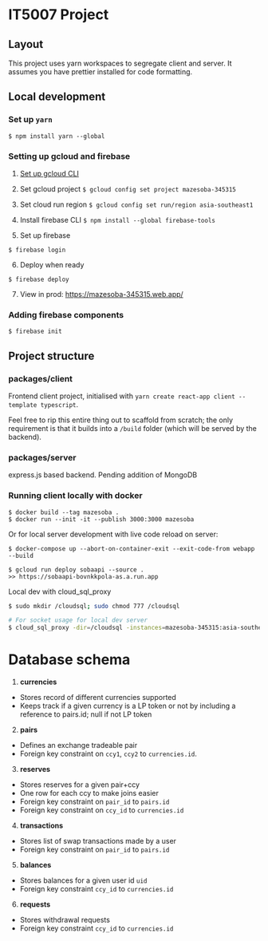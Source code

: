 # IT5007 Project

## Layout

This project uses yarn workspaces to segregate client and server. It assumes you have prettier installed for code formatting.

## Local development

### Set up `yarn`

```
$ npm install yarn --global
```

### Setting up gcloud and firebase

1. [Set up gcloud CLI](https://cloud.google.com/sdk/docs/install-sdk)

2. Set gcloud project `$ gcloud config set project mazesoba-345315`

3. Set cloud run region `$ gcloud config set run/region asia-southeast1`

4. Install firebase CLI `$ npm install --global firebase-tools`

5. Set up firebase

```
$ firebase login
```

6. Deploy when ready

```
$ firebase deploy
```

7. View in prod: https://mazesoba-345315.web.app/

### Adding firebase components

`$ firebase init`

## Project structure

### packages/client

Frontend client project, initialised with `yarn create react-app client --template typescript`.

Feel free to rip this entire thing out to scaffold from scratch; the only requirement is that it builds into a `/build` folder (which will be served by the backend).

### packages/server

express.js based backend. Pending addition of MongoDB

### Running client locally with docker

```
$ docker build --tag mazesoba .
$ docker run --init -it --publish 3000:3000 mazesoba

```

Or for local server development with live code reload on server:

```
$ docker-compose up --abort-on-container-exit --exit-code-from webapp --build
```

```
$ gcloud run deploy sobaapi --source .
>> https://sobaapi-bovnkkpola-as.a.run.app
```

Local dev with cloud_sql_proxy

```bash
$ sudo mkdir /cloudsql; sudo chmod 777 /cloudsql

# For socket usage for local dev server
$ cloud_sql_proxy -dir=/cloudsql -instances=mazesoba-345315:asia-southeast1:mazesoba-mysql -credential_file=./firebase-admin.json
```

# Database schema

1. **currencies**

- Stores record of different currencies supported
- Keeps track if a given currency is a LP token or not by including a reference to pairs.id; null if not LP token

2. **pairs**

- Defines an exchange tradeable pair
- Foreign key constraint on `ccy1`, `ccy2` to `currencies.id`.

3. **reserves**

- Stores reserves for a given pair+ccy
- One row for each ccy to make joins easier
- Foreign key constraint on `pair_id` to `pairs.id`
- Foreign key constraint on `ccy_id` to `currencies.id`

4. **transactions**

- Stores list of swap transactions made by a user
- Foreign key constraint on `pair_id` to `pairs.id`

5. **balances**

- Stores balances for a given user id `uid`
- Foreign key constraint `ccy_id` to `currencies.id`

6. **requests**

- Stores withdrawal requests
- Foreign key constraint `ccy_id` to `currencies.id`
